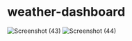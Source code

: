 # weather-dashboard
![Screenshot (43)](https://user-images.githubusercontent.com/77637862/110229451-6519ae80-7ebe-11eb-8670-c7e062af9ffe.png)
![Screenshot (44)](https://user-images.githubusercontent.com/77637862/110229452-66e37200-7ebe-11eb-8d47-3ad5b0c2af0b.png)
